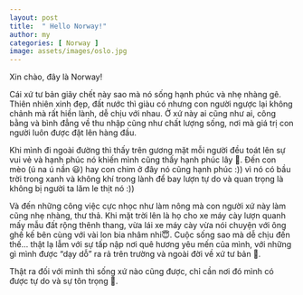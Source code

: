 ```yaml
---
layout: post
title:  " Hello Norway!"
author: my
categories: [ Norway ]
image: assets/images/oslo.jpg
---
```


Xin chào, đây là Norway!

Cái xứ tư bản giãy chết này sao mà nó sống hạnh phúc và nhẹ nhàng gê. Thiên nhiên xinh đẹp, đất nước thì giàu có nhưng con người ngược lại không chảnh mà rất hiền lành, dễ chịu với nhau. Ở xứ này ai cũng như ai, công bằng và bình đẳng về thu nhập cũng như chất lượng sống, nơi mà giá trị con người luôn được đặt lên hàng đầu. 

Khi mình đi ngoài đường thì thấy trên gương mặt mỗi người đều toát lên sự vui vẻ và hạnh phúc nó khiến mình cũng thấy hạnh phúc lây 🙂. Đến con mèo (ú na ú nần 😃)  hay con chim ở đây nó cũng hạnh phúc :)) vì nó có bầu trời trong xanh và không khí trong lành để bay lượn tự do và quan trọng là không bị người ta lăm le thịt nó :)) 

Và đến những công việc cực nhọc như làm nông mà con người xứ này làm cũng nhẹ nhàng, thư thả. Khi mặt trời lên là họ cho xe máy cày lượn quanh mấy mẫu đất rộng thênh thang, vừa lái xe máy cày vừa nói chuyện với ông ghế kế bên cùng với vài lon bia nhâm nhi😇. Cuộc sống sao mà dễ chịu đến thế… thật lạ lẫm với sự tấp nập nơi quê hương yêu mến của mình, với những gì mình được “dạy dỗ” ra rả trên trường và ngoài đời về xứ tư bản 🙂. 

Thật ra đối với mình thì sống xứ nào cũng được, chỉ cần nơi đó mình có được tự do và sự tôn trọng 🙂.
